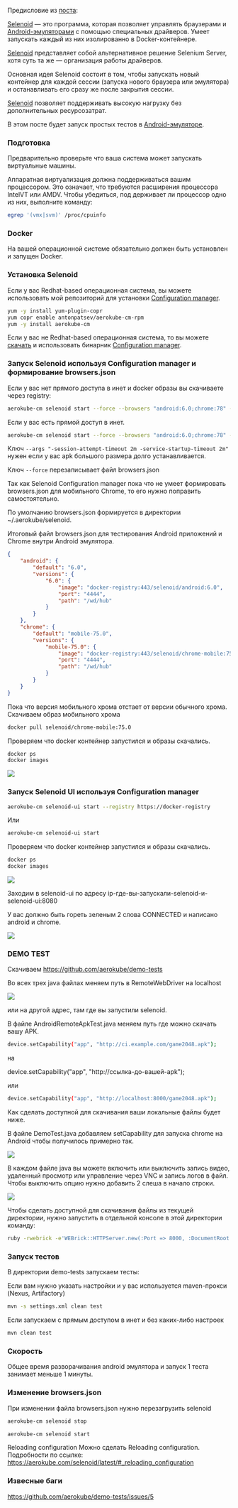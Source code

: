 Предисловие из [поста](https://habr.com/ru/post/463525/):

[Selenoid](https://github.com/aerokube/selenoid) — это программа, которая позволяет управлять браузерами и [Android-эмуляторами](https://hub.docker.com/r/selenoid/android) с помощью специальных драйверов. Умеет запускать каждый из них изолированно в Docker-контейнере.

[Selenoid](https://github.com/aerokube/selenoid) представляет собой альтернативное решение Selenium Server, хотя суть та же — организация работы драйверов.

Основная идея Selenoid состоит в том, чтобы запускать новый контейнер для каждой сессии (запуска нового браузера или эмулятора) и останавливать его сразу же после закрытия сессии.

[Selenoid](https://github.com/aerokube/selenoid) позволяет поддерживать высокую нагрузку без дополнительных ресурсозатрат.

В этом посте будет запуск простых тестов в [Android-эмуляторе](https://hub.docker.com/r/selenoid/android).

### Подготовка

Предварительно проверьте что ваша система может запускать виртуальные машины.

Аппаратная виртуализация должна поддерживаться вашим процессором. Это означает, что требуют­ся расширения процессора Intel­VT или AMD­V. Чтобы убедиться, под держивает ли процессор одно из них, выполните команду:

```bash
egrep '(vmx|svm)' /proc/cpuinfo
```

### Docker

На вашей операционной системе обязательно должен быть установлен и запущен Docker.

### Установка Selenoid

Если у вас Redhat-based операционная система, вы можете использовать мой репозиторий для установки [Configuration manager](https://github.com/aerokube/cm).

```bash
yum -y install yum-plugin-copr
yum copr enable antonpatsev/aerokube-cm-rpm
yum -y install aerokube-cm
```

Если у вас не Redhat-based операционная система, то вы можете [скачать](https://github.com/aerokube/cm/releases) и использовать бинарник [Configuration manager](https://github.com/aerokube/cm).

### Запуск Selenoid используя Configuration manager и формирование browsers.json

Если у вас нет прямого доступа в инет и docker образы вы скачиваете через registry:

```bash
aerokube-cm selenoid start --force --browsers "android:6.0;chrome:78" --args "-session-attempt-timeout 2m -service-startup-timeout 2m" --registry ваш-docker-registry
```

Если у вас есть прямой доступ в инет.

```bash
aerokube-cm selenoid start --force --browsers "android:6.0;chrome:78" --args "-session-attempt-timeout 2m -service-startup-timeout 2m"
```

Ключ `--args "-session-attempt-timeout 2m -service-startup-timeout 2m"` нужен если у вас apk большого размера долго устанавливается.

Ключ `--force` перезаписывает файл browsers.json

Так как Selenoid Configuration manager пока что не умеет формировать browsers.json для мобильного Chrome, то его нужно поправить самостоятельно.

По умолчанию browsers.json формируется в директории ~/.aerokube/selenoid.

Итоговый файл browsers.json для тестирования Android приложений и Chrome внутри Android эмулятора.

```json
{
    "android": {
        "default": "6.0",
        "versions": {
            "6.0": {
                "image": "docker-registry:443/selenoid/android:6.0",
                "port": "4444",
                "path": "/wd/hub"
            }
        }
    },
    "chrome": {
        "default": "mobile-75.0",
        "versions": {
            "mobile-75.0": {
                "image": "docker-registry:443/selenoid/chrome-mobile:75.0",
                "port": "4444",
                "path": "/wd/hub"
            }
        }
    }
}
```

Пока что версия мобильного хрома отстает от версии обычного хрома.
Скачиваем образ мобильного хрома
```bash
docker pull selenoid/chrome-mobile:75.0
```
Проверяем что docker контейнер запустился и образы скачались.

```bash
docker ps
docker images
```

![](https://habrastorage.org/webt/6u/xe/4s/6uxe4sj8mr1whgda1ayt6pceoos.png)

### Запуск Selenoid UI используя Configuration manager

```bash
aerokube-cm selenoid-ui start --registry https://docker-registry
```

Или

```bash
aerokube-cm selenoid-ui start
```

Проверяем что docker контейнер запустился и образы скачались.

```bash
docker ps
docker images
```

![](https://habrastorage.org/webt/-x/pd/cw/-xpdcwppkyiael9ly2agw0opgv4.png)

Заходим в selenoid-ui по адресу ip-где-вы-запускали-selenoid-и-selenoid-ui:8080

У вас должно быть гореть зеленым 2 слова CONNECTED и написано android и chrome.

![](https://habrastorage.org/webt/no/ic/l8/noicl8rlt7_9tjmaihi2w3l1wia.png)

### DEMO TEST

Скачиваем https://github.com/aerokube/demo-tests

Во всех трех java файлах меняем путь в RemoteWebDriver на localhost

![](https://habrastorage.org/webt/i-/6v/3_/i-6v3_qo-z7gaxzdx5t_nsdxyrm.png)

или на другой адрес, там где вы запустили selenoid.

В файле AndroidRemoteApkTest.java меняем путь где можно скачать вашу APK.

```bash
device.setCapability("app", "http://ci.example.com/game2048.apk");
```

на

device.setCapability("app", "http://ссылка-до-вашей-apk");

или 

```bash
device.setCapability("app", "http://localhost:8000/game2048.apk");
```

Как сделать доступной для скачивания ваши локальные файлы будет ниже.

В файле DemoTest.java добавляем setCapability для запуска chrome на Android чтобы получилось примерно так.

![](https://habrastorage.org/webt/nb/at/4d/nbat4dgrfnrsjz-u-inkwdo_r8q.png)

В каждом файле java вы можете включить или выключить запись видео, удаленный просмотр или управление через VNC и запись логов в файл. Чтобы выключить опцию нужно добавить 2 слеша в начало строки.

![](https://habrastorage.org/webt/bl/dy/jd/bldyjdaxstceqigh7szqsb5qvlo.png)

Чтобы сделать доступной для скачивания файлы из текущей директории, нужно запустить в отдельной консоле в этой директории команду:

```bash
ruby -rwebrick -e'WEBrick::HTTPServer.new(:Port => 8000, :DocumentRoot => Dir.pwd).start'
```

### Запуск тестов

В директории demo-tests запускаем тесты:

Если вам нужно указать настройки и у вас используется maven-прокси (Nexus, Artifactory)

```bash
mvn -s settings.xml clean test
```

Если запускаем с прямым доступом в инет и без каких-либо настроек

```bash
mvn clean test
```

### Скорость

Общее время разворачивания android эмулятора и запуск 1 теста занимает меньше 1 минуты.

### Изменение browsers.json

При изменении файла browsers.json нужно перезагрузить selenoid

```bash
aerokube-cm selenoid stop
```

```bash
aerokube-cm selenoid start
```
Reloading configuration
Можно сделать Reloading configuration. Подробности по ссылке:
https://aerokube.com/selenoid/latest/#_reloading_configuration


### Извесные баги

<https://github.com/aerokube/demo-tests/issues/5>

